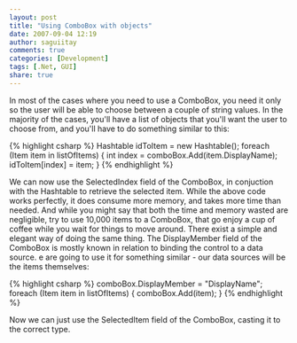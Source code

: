 ```yaml
---
layout: post
title: "Using ComboBox with objects"
date: 2007-09-04 12:19
author: saguiitay
comments: true
categories: [Development]
tags: [.Net, GUI]
share: true
---
```

In most of the cases where you need to use a ComboBox, you need it only so the user will be able to choose between a couple of string values. 
In the majority of the cases, you'll have a list of objects that you'll want the user to choose from, and you'll have to do something similar to this:

{% highlight csharp %}
Hashtable idToItem = new Hashtable();
foreach (Item item in listOfItems)
{
    int index = comboBox.Add(item.DisplayName);
    idToItem[index] = item;
}
{% endhighlight %}


We can now use the SelectedIndex field of the ComboBox, in conjuction with the Hashtable to retrieve the selected item. 
While the above code works perfectly, it does consume more memory, and takes more time than needed. 
And while you might say that both the time and memory wasted are negligible, try to use 10,000 items to a ComboBox, 
that go enjoy a cup of coffee while you wait for things to move around. There exist a simple and elegant way of doing the same thing. 
The DisplayMember field of the ComboBox is mostly known in relation to binding the control to a data source. 
e are going to use it for something similar - our data sources will be the items themselves:

{% highlight csharp %}
comboBox.DisplayMember = "DisplayName";
foreach (Item item in listOfItems)
{
    comboBox.Add(item);
}
{% endhighlight %}

Now we can just use the SelectedItem field of the ComboBox, casting it to the correct type.



